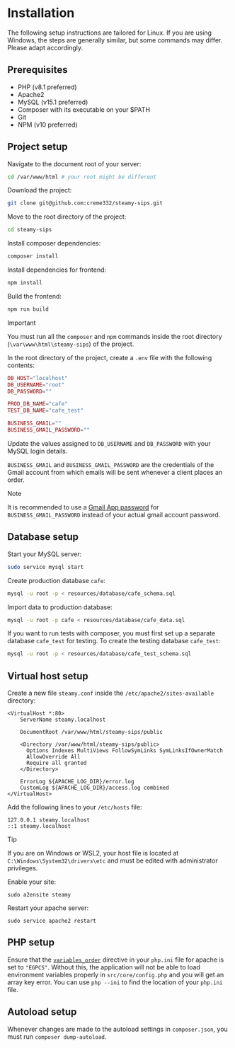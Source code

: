# Installation

The following setup instructions are tailored for Linux. If you are using Windows, the steps are generally similar, but
some commands may differ. Please adapt accordingly.

## Prerequisites

- PHP (v8.1 preferred)
- Apache2
- MySQL (v15.1 preferred)
- Composer with its executable on your $PATH
- Git
- NPM (v10 preferred)

## Project setup

Navigate to the document root of your server:

```bash
cd /var/www/html # your root might be different
```

Download the project:

```bash
git clone git@github.com:creme332/steamy-sips.git
```

Move to the root directory of the project:

```bash
cd steamy-sips
```

Install composer dependencies:

```bash
composer install
```

Install dependencies for frontend:

```bash
npm install
```

Build the frontend:

```bash
npm run build
```

> [!IMPORTANT]  
> You must run all the `composer` and `npm` commands inside the root directory (`\var\www\html\steamy-sips`) of the
> project.

In the root directory of the project, create a `.env` file with the following contents:

```php
DB_HOST="localhost"
DB_USERNAME="root"
DB_PASSWORD=""

PROD_DB_NAME="cafe"
TEST_DB_NAME="cafe_test"

BUSINESS_GMAIL=""
BUSINESS_GMAIL_PASSWORD=""
```

Update the values assigned to `DB_USERNAME` and `DB_PASSWORD` with your MySQL login details.

`BUSINESS_GMAIL` and `BUSINESS_GMAIL_PASSWORD` are the credentials of the Gmail account from which emails will be sent
whenever a client places an order.

> [!NOTE]  
> It is recommended to use
> a [Gmail App password](https://knowledge.workspace.google.com/kb/how-to-create-app-passwords-000009237)
> for `BUSINESS_GMAIL_PASSWORD` instead of your actual gmail account password.

## Database setup

Start your MySQL server:

```bash
sudo service mysql start
```

Create production database `cafe`:

```bash
mysql -u root -p < resources/database/cafe_schema.sql
```

Import data to production database:

```bash
mysql -u root -p cafe < resources/database/cafe_data.sql
```

If you want to run tests with composer, you must first set up a separate database `cafe_test` for testing. 
To create the testing database `cafe_test`:

```bash
mysql -u root -p < resources/database/cafe_test_schema.sql
```

## Virtual host setup

Create a new file `steamy.conf` inside the `/etc/apache2/sites-available` directory:

```
<VirtualHost *:80>
    ServerName steamy.localhost

    DocumentRoot /var/www/html/steamy-sips/public

    <Directory /var/www/html/steamy-sips/public>
      Options Indexes MultiViews FollowSymLinks SymLinksIfOwnerMatch
      AllowOverride All
      Require all granted
    </Directory>

    ErrorLog ${APACHE_LOG_DIR}/error.log
    CustomLog ${APACHE_LOG_DIR}/access.log combined
</VirtualHost>
```

Add the following lines to your `/etc/hosts` file:

```
127.0.0.1 steamy.localhost
::1 steamy.localhost
```

> [!TIP]  
> If you are on Windows or WSL2, your host file is located at `C:\Windows\System32\drivers\etc` and must be edited with
> administrator privileges.

Enable your site:

```
sudo a2ensite steamy
```

Restart your apache server:

```
sudo service apache2 restart
```

## PHP setup

Ensure that the [`variables_order`](https://www.php.net/manual/en/ini.core.php#ini.variables-) directive in
your `php.ini`
file for apache is set to `"EGPCS"`. Without this, the application will
not be able to load environment variables properly in `src/core/config.php` and you will get an array key error.
You can use `php --ini` to find the location of your `php.ini` file.

## Autoload setup

Whenever changes are made to the autoload settings in `composer.json`, you must run `composer dump-autoload`.